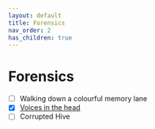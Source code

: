 ```yaml
---
layout: default
title: Forensics
nav_order: 2
has_children: true
---
```

# Forensics
- [ ] Walking down a colourful memory lane
- [x] [Voices in the head](Voices%20in%20the%20head)
- [ ] Corrupted Hive